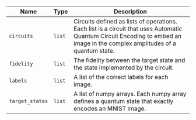 |Name|Type|Description|
|-|-|-|
|`circuits`|`list`|Circuits defined as lists of operations. Each list is a circuit that uses Automatic Quantum Circuit Encoding to embed an image in the complex amplitudes of a quantum state.|
|`fidelity`|`list`|The fidelity between the target state and the state implemented by the circuit.|
|`labels`|`list`|A list of the correct labels for each image.|
|`target_states`|`list`|A list of numpy arrays. Each numpy array defines a quantum state that exactly encodes an MNIST image.|